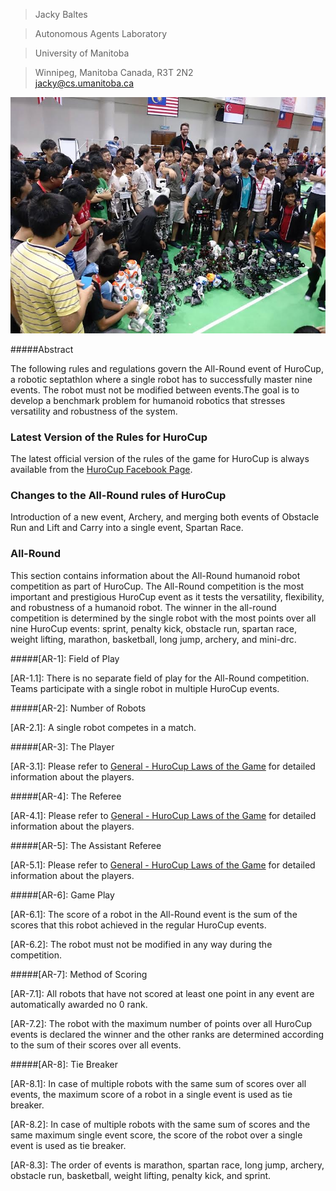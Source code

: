 >Jacky Baltes

>Autonomous Agents Laboratory

>University of Manitoba

>Winnipeg, Manitoba Canada, R3T 2N2  
>[jacky@cs.umanitoba.ca](jacky@cs.umanitoba.ca)


![](image/1.png)


#####Abstract

The following rules and regulations govern the All-Round event of HuroCup, a robotic septathlon where a single robot has to successfully master nine events. The robot must not be modified between events.The goal is to develop a benchmark problem for humanoid robotics that stresses versatility and robustness of the system.

### Latest Version of the Rules for HuroCup
The latest official version of the rules of the game for HuroCup is always available from the [HuroCup Facebook Page](https://www.google.com/url?q=http://www.facebook.com/groups/hurocup&sa=D&ust=1513944760084000&usg=AFQjCNE0KTSprJ8RL-CMw8_byB8b5R4gzQ).

### Changes to the All-Round rules of HuroCup
Introduction of a new event, Archery, and merging both events of Obstacle Run and Lift and Carry into a single event, Spartan Race.

### All-Round

This section contains information about the All-Round humanoid robot competition as part of HuroCup. The All-Round competition is the most important and prestigious HuroCup event as it tests the versatility, flexibility, and robustness of a humanoid robot. The winner in the all-round competition is determined by the single robot with the most points over all nine HuroCup events: sprint, penalty kick, obstacle run, spartan race, weight lifting, marathon, basketball, long jump, archery, and mini-drc.

#####[AR-1]: Field of Play

[AR-1.1]: There is no separate field of play for the All-Round competition. Teams participate with a single robot in multiple HuroCup events.

#####[AR-2]: Number of Robots

[AR-2.1]: A single robot competes in a match.

#####[AR-3]: The Player

[AR-3.1]: Please refer to [General - HuroCup Laws of the Game](https://www.google.com/url?q=https://docs.google.com/document/d/15laUlB6uZ56J5WpGPhepb7P8O7ul-8K5sgdf4uwu4Ak/pub&sa=D&ust=1513944760087000&usg=AFQjCNFnwQNyPftmr-jLt5sQM-ms_b4KXg) for detailed information about the players.

#####[AR-4]: The Referee

[AR-4.1]: Please refer to [General - HuroCup Laws of the Game](https://www.google.com/url?q=https://docs.google.com/document/d/15laUlB6uZ56J5WpGPhepb7P8O7ul-8K5sgdf4uwu4Ak/pub&sa=D&ust=1513944760088000&usg=AFQjCNGosWiUEIPXWjBFuyBDRErqdbUvBA) for detailed information about the players.


#####[AR-5]: The Assistant Referee

[AR-5.1]: Please refer to [General - HuroCup Laws of the Game](https://www.google.com/url?q=https://docs.google.com/document/d/15laUlB6uZ56J5WpGPhepb7P8O7ul-8K5sgdf4uwu4Ak/pub&sa=D&ust=1513944760089000&usg=AFQjCNH53uMtxZn5i5vaLnEQBwDlkAFe4A) for detailed information about the players.

#####[AR-6]: Game Play

[AR-6.1]: The score of a robot in the All-Round event is the sum of the scores that this robot achieved in the regular HuroCup events.

[AR-6.2]: The robot must not be modified in any way during the competition.

#####[AR-7]: Method of Scoring

[AR-7.1]: All robots that have not scored at least one point in any event are automatically awarded no 0 rank.

[AR-7.2]: The robot with the maximum number of points over all HuroCup events is declared the winner and the other ranks are determined according to the sum of their scores over all events.

#####[AR-8]: Tie Breaker

[AR-8.1]: In case of multiple robots with the same sum of scores over all events, the maximum score of a robot in a single event is used as tie breaker.

[AR-8.2]: In case of multiple robots with the same sum of scores and the same maximum single event score, the score of the robot over a single event is used as tie breaker.

[AR-8.3]: The order of events is marathon, spartan race, long jump, archery, obstacle run, basketball, weight lifting, penalty kick, and sprint.

